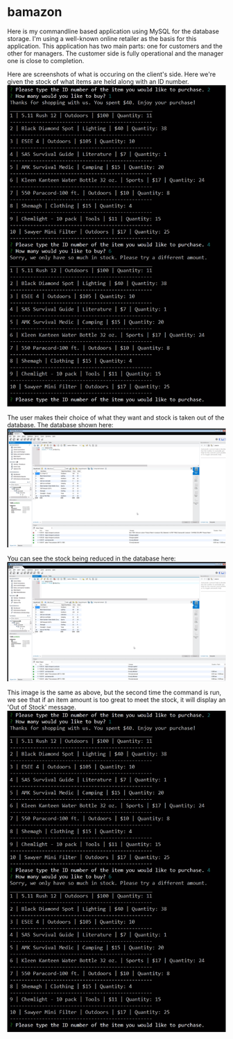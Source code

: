 # bamazon
Here is my commandline based application using MySQL for the database storage. I'm using a well-known online retailer as the basis for this application. This application has two main parts: one for customers and the other for managers. The customer side is fully operational and the manager one is close to completion.

Here are screenshots of what is occuring on the client's side.
Here we're given the stock of what items are held along with an ID number.
![Bamazon Customer view](https://github.com/mlin2814/bamazon/blob/master/Bamazon%20Customer%20View.png)

The user makes their choice of what they want and stock is taken out of the database.
The database shown here:
![Bamazon Database original](https://github.com/mlin2814/bamazon/blob/master/Bamazon%20database%20-%20original.png)

You can see the stock being reduced in the database here:
![Bamazon Customer view](https://github.com/mlin2814/bamazon/blob/master/Bamazon%20database%20-%20reduced%20stock.png)

This image is the same as above, but the second time the command is run, we see that if an item amount is too great to meet the stock, it will display an 'Out of Stock' message.
![Bamazon Customer view](https://github.com/mlin2814/bamazon/blob/master/Bamazon%20Customer%20View.png)